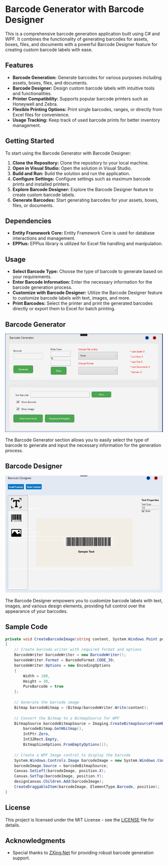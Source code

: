 # Barcode Generator with Barcode Designer

This is a comprehensive barcode generation application built using C# and WPF. It combines the functionality of generating barcodes for assets, boxes, files, and documents with a powerful Barcode Designer feature for creating custom barcode labels with ease.

## Features

- **Barcode Generation:** Generate barcodes for various purposes including assets, boxes, files, and documents.
- **Barcode Designer:** Design custom barcode labels with intuitive tools and functionalities.
- **Printer Compatibility:** Supports popular barcode printers such as Honeywell and Zebra.
- **Flexible Printing Options:** Print single barcodes, ranges, or directly from Excel files for convenience.
- **Usage Tracking:** Keep track of used barcode prints for better inventory management.

## Getting Started

To start using the Barcode Generator with Barcode Designer:

1. **Clone the Repository:** Clone the repository to your local machine.
2. **Open in Visual Studio:** Open the solution in Visual Studio.
3. **Build and Run:** Build the solution and run the application.
4. **Configure Settings:** Configure settings such as maximum barcode prints and installed printers.
5. **Explore Barcode Designer:** Explore the Barcode Designer feature to create custom barcode labels.
6. **Generate Barcodes:** Start generating barcodes for your assets, boxes, files, or documents.

## Dependencies

- **Entity Framework Core:** Entity Framework Core is used for database interactions and management.
- **EPPlus:** EPPlus library is utilized for Excel file handling and manipulation.

## Usage

- **Select Barcode Type:** Choose the type of barcode to generate based on your requirements.
- **Enter Barcode Information:** Enter the necessary information for the barcode generation process.
- **Customize with Barcode Designer:** Utilize the Barcode Designer feature to customize barcode labels with text, images, and more.
- **Print Barcodes:** Select the printer and print the generated barcodes directly or export them to Excel for batch printing.

## Barcode Generator

![Barcode Generator](Images/generate.png)


The Barcode Generator section allows you to easily select the type of barcode to generate and input the necessary information for the generation process.

## Barcode Designer

![Barcode Designer](Images/designer.png)

The Barcode Designer empowers you to customize barcode labels with text, images, and various design elements, providing full control over the appearance of your barcodes.

## Sample Code

```csharp
private void CreateBarcodeImage(string content, System.Windows.Point position)
{
    // Create barcode writer with required format and options
    BarcodeWriter barcodeWriter = new BarcodeWriter();
    barcodeWriter.Format = BarcodeFormat.CODE_39;
    barcodeWriter.Options = new EncodingOptions
    {
        Width = 100,
        Height = 30,
        PureBarcode = true
    };

    // Generate the barcode image
    Bitmap barcodeBitmap = (Bitmap)barcodeWriter.Write(content);

    // Convert the Bitmap to a BitmapSource for WPF
    BitmapSource barcodeBitmapSource = Imaging.CreateBitmapSourceFromHBitmap(
        barcodeBitmap.GetHbitmap(),
        IntPtr.Zero,
        Int32Rect.Empty,
        BitmapSizeOptions.FromEmptyOptions());

    // Create a WPF Image control to display the barcode
    System.Windows.Controls.Image barcodeImage = new System.Windows.Controls.Image();
    barcodeImage.Source = barcodeBitmapSource;
    Canvas.SetLeft(barcodeImage, position.X);
    Canvas.SetTop(barcodeImage, position.Y);
    designCanvas.Children.Add(barcodeImage);
    CreateDraggableItem(barcodeImage, ElementType.Barcode, position);
}
```

## License

This project is licensed under the MIT License - see the [LICENSE](LICENSE) file for details.

## Acknowledgments

- Special thanks to [ZXing.Net](https://github.com/micjahn/ZXing.Net) for providing robust barcode generation support.
